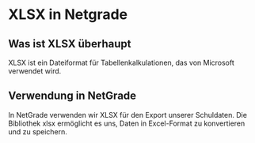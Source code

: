 # XLSX in Netgrade

## Was ist XLSX überhaupt

XLSX ist ein Dateiformat für Tabellenkalkulationen, das von Microsoft verwendet wird.

## Verwendung in NetGrade
In NetGrade verwenden wir XLSX für den Export unserer Schuldaten. Die Bibliothek xlsx ermöglicht es uns, Daten in Excel-Format zu konvertieren und zu speichern.
